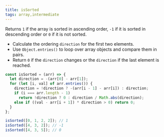 ```yaml
---
title: isSorted
tags: array,intermediate
---
```


Returns `1` if the array is sorted in ascending order, `-1` if it is sorted in descending order or `0` if it is not sorted.

- Calculate the ordering `direction` for the first two elements.
- Use `Object.entries()` to loop over array objects and compare them in pairs.
- Return `0` if the `direction` changes or the `direction` if the last element is reached.

```js
const isSorted = (arr) => {
  let direction = -(arr[0] - arr[1]);
  for (let [i, val] of arr.entries()) {
    direction = !direction ? -(arr[i - 1] - arr[i]) : direction;
    if (i === arr.length - 1)
      return !direction ? 0 : direction / Math.abs(direction);
    else if ((val - arr[i + 1]) * direction > 0) return 0;
  }
};
```

```js
isSorted([0, 1, 2, 2]); // 1
isSorted([4, 3, 2]); // -1
isSorted([4, 3, 5]); // 0
```
